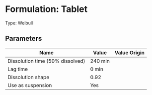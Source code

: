 # Formulation: Tablet

Type: Weibull
## Parameters

Name                             | Value   | Value Origin |
-------------------------------- | ------- | ------------: |
Dissolution time (50% dissolved) | 240 min |              |
Lag time                         | 0 min   |              |
Dissolution shape                | 0.92    |              |
Use as suspension                | Yes     |              |
